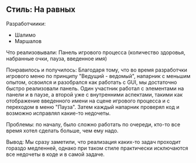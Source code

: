 ## Стиль: На равных

Разработчиики:
 - Шалимо
 - Маршалов

Что реализовывали: Панель игрового процесса (количество здоровья, набранные очки, пауза, введенное имя)

Понравилось и получилось: Благодаря тому, что во время разработчки игрового меню по принципу "Ведущий - ведомый", напарник с меньшим опытом, освоился и разобрался как работать с GUI, мы достаточно быстро реализовали панель.
Один участник работал с элементами на панели и в паузе, а второй уже с внутренними аспектами, такими как отображение введенного имени на сцене игрового процесса и с переходом в меню "Пауза".
Затем каждый напарник проверял код и возможно исправлял какие-то недочеты.

Проблемы: по началу, было сложно работать по очереди, кто-то все время хотел сделать больше, чем ему надо.

Вывод: Мы сразу заметили, что реализация каких-то задач проходит гораздо медленней, однако при таком стиле практически исключаются все недочеты в коде и в самой задаче.
